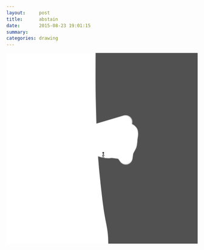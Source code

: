 ```yaml
---
layout:     post
title:      abstain
date:       2015-08-23 19:01:15
summary:    
categories: drawing
---
```

![abstain](/images/diary/abstain.png "I am fed up with my old self.")
